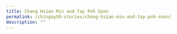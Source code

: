 ```yaml
---
title: Chang Hsiao Min and Tay Poh Soon
permalink: /chingay50-stories/chang-hsiao-min-and-tay-poh-soon/
description: ""
---
```

